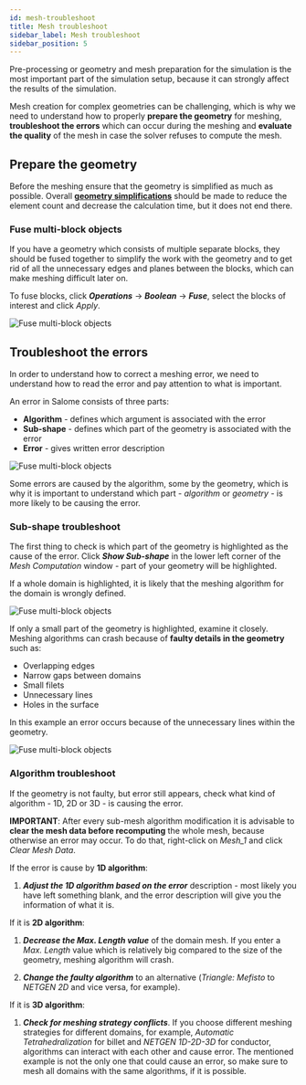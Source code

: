 ```yaml
---
id: mesh-troubleshoot
title: Mesh troubleshoot
sidebar_label: Mesh troubleshoot
sidebar_position: 5
---
```

Pre-processing or geometry and mesh preparation for the simulation is the most important part of the simulation setup, because it can strongly affect the results of the simulation.

Mesh creation for complex geometries can be challenging, which is why we need to understand how to properly **prepare the geometry** for meshing, **troubleshoot the errors** which can occur during the meshing and **evaluate the quality** of the mesh in case the solver refuses to compute the mesh.

## Prepare the geometry

Before the meshing ensure that the geometry is simplified as much as possible. Overall [**geometry simplifications**](/geometry-simplification) should be made to reduce the element count and decrease the calculation time, but it does not end there.

### Fuse multi-block objects

If you have a geometry which consists of multiple separate blocks, they should be fused together to simplify the work with the geometry and to get rid of all the unnecessary edges and planes between the blocks, which can make meshing difficult later on.

To fuse blocks, click ***Operations*** → ***Boolean*** → ***Fuse***, select the blocks of interest and click *Apply*.

<p align="center">

![Fuse multi-block objects](assets/mesh-troubleshoot/fuse.png)

</p>

## Troubleshoot the errors

In order to understand how to correct a meshing error, we need to understand how to read the error and pay attention to what is important.

An error in Salome consists of three parts:

+ **Algorithm** - defines which argument is associated with the error
+ **Sub-shape** - defines which part of the geometry is associated with the error
+ **Error** - gives written error description

<p align="center">

![Fuse multi-block objects](assets/mesh-troubleshoot/1.png)

</p>

Some errors are caused by the algorithm, some by the geometry, which is why it is important to understand which part - *algorithm* or *geometry* - is more likely to be causing the error.

### Sub-shape troubleshoot

The first thing to check is which part of the geometry is highlighted as the cause of the error. Click ***Show Sub-shape*** in the lower left corner of the *Mesh Computation* window - part of your geometry will be highlighted.

If a whole domain is highlighted, it is likely that the meshing algorithm for the domain is wrongly defined.

<p align="center">

![Fuse multi-block objects](assets/mesh-troubleshoot/2.png)

</p>

If only a small part of the geometry is highlighted, examine it closely. Meshing algorithms can crash because of **faulty details in the geometry** such as:

+ Overlapping edges
+ Narrow gaps between domains
+ Small filets
+ Unnecessary lines
+ Holes in the surface

In this example an error occurs because of the unnecessary lines within the geometry.

<p align="center">

![Fuse multi-block objects](assets/mesh-troubleshoot/3.png)

</p>


### Algorithm troubleshoot

If the geometry is not faulty, but error still appears, check what kind of algorithm - 1D, 2D or 3D - is causing the error.

**IMPORTANT**: After every sub-mesh algorithm modification it is advisable to **clear the mesh data before recomputing** the whole mesh, because otherwise an error may occur. To do that, right-click on *Mesh_1* and click *Clear Mesh Data*.

If the error is cause by **1D algorithm**:

1. ***Adjust the 1D algorithm based on the error*** description - most likely you have left something blank, and the error description will give you the information of what it is.

If it is **2D algorithm**:

1. ***Decrease the Max. Length value*** of the domain mesh. If you enter a *Max. Length* value which is relatively big compared to the size of the geometry, meshing algorithm will crash.

2. ***Change the faulty algorithm*** to an alternative (*Triangle: Mefisto* to *NETGEN 2D* and vice versa, for example).

If it is **3D algorithm**:

1. ***Check for meshing strategy conflicts***. If you choose different meshing strategies for different domains, for example, *Automatic Tetrahedralization* for billet and *NETGEN 1D-2D-3D* for conductor, algorithms can interact with each other and cause error. The mentioned example is not the only one that could cause an error, so make sure to mesh all domains with the same algorithms, if it is possible.

